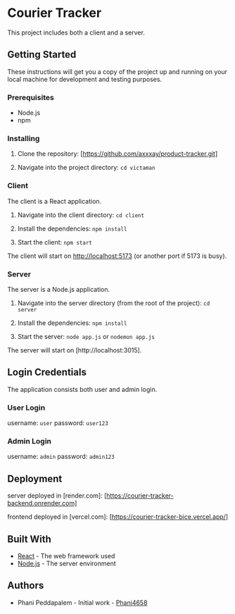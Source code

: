 # Courier Tracker

This project includes both a client and a server.

## Getting Started

These instructions will get you a copy of the project up and running on your local machine for development and testing purposes.

### Prerequisites

- Node.js
- npm

### Installing

1. Clone the repository:  [https://github.com/axxxay/product-tracker.git]

2. Navigate into the project directory:  ```cd victaman```


### Client

The client is a React application.

1. Navigate into the client directory:  ```cd client```

2. Install the dependencies:  `npm install`

3. Start the client:  `npm start`

The client will start on [http://localhost:5173](http://localhost:5173) (or another port if 5173 is busy).

### Server

The server is a Node.js application.

1. Navigate into the server directory (from the root of the project):  `cd server`

2. Install the dependencies:  `npm install`

3. Start the server:  `node app.js` or `nodemon app.js`

The server will start on [http://localhost:3015].


## Login Credentials

The application consists both user and admin login.

### User Login

username: `user`
password: `user123`


### Admin Login
username: `admin`
password: `admin123`



## Deployment

server deployed in [render.com]: [https://courier-tracker-backend.onrender.com]

frontend deployed in [vercel.com]: [https://courier-tracker-bice.vercel.app/]

## Built With

- [React](https://reactjs.org/) - The web framework used
- [Node.js](https://nodejs.org/) - The server environment

## Authors

- Phani Peddapalem - Initial work - [Phani4658](https://github.com/Phani4658)